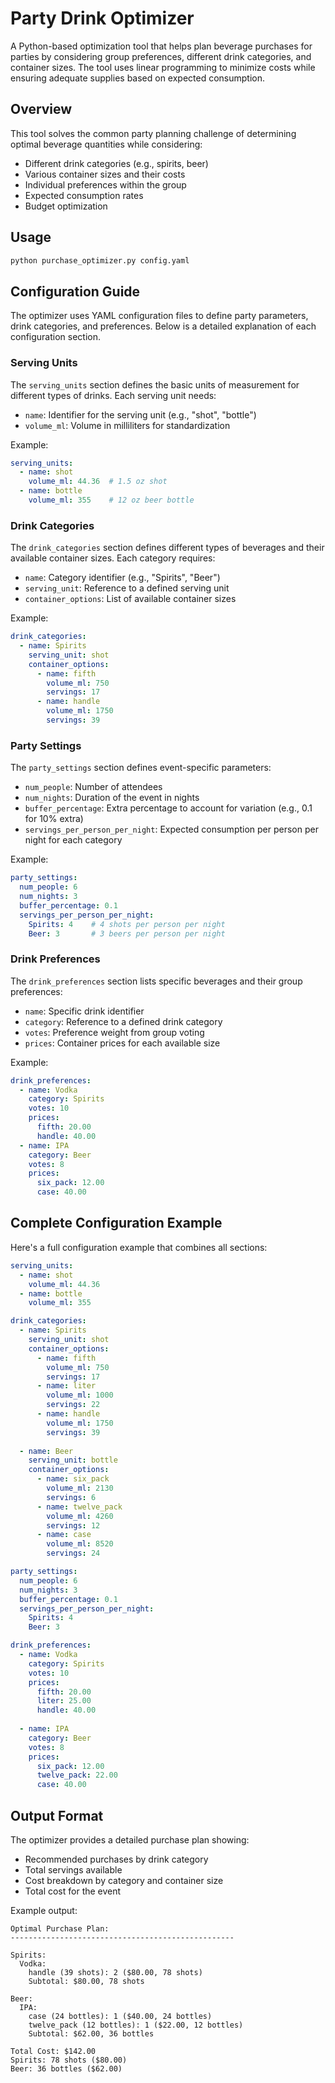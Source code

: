 # Party Drink Optimizer

A Python-based optimization tool that helps plan beverage purchases for parties by considering group preferences, different drink categories, and container sizes. The tool uses linear programming to minimize costs while ensuring adequate supplies based on expected consumption.

## Overview

This tool solves the common party planning challenge of determining optimal beverage quantities while considering:
- Different drink categories (e.g., spirits, beer)
- Various container sizes and their costs
- Individual preferences within the group
- Expected consumption rates
- Budget optimization

## Usage

```bash
python purchase_optimizer.py config.yaml
```

## Configuration Guide

The optimizer uses YAML configuration files to define party parameters, drink categories, and preferences. Below is a detailed explanation of each configuration section.

### Serving Units

The `serving_units` section defines the basic units of measurement for different types of drinks. Each serving unit needs:
- `name`: Identifier for the serving unit (e.g., "shot", "bottle")
- `volume_ml`: Volume in milliliters for standardization

Example:
```yaml
serving_units:
  - name: shot
    volume_ml: 44.36  # 1.5 oz shot
  - name: bottle
    volume_ml: 355    # 12 oz beer bottle
```

### Drink Categories

The `drink_categories` section defines different types of beverages and their available container sizes. Each category requires:
- `name`: Category identifier (e.g., "Spirits", "Beer")
- `serving_unit`: Reference to a defined serving unit
- `container_options`: List of available container sizes

Example:
```yaml
drink_categories:
  - name: Spirits
    serving_unit: shot
    container_options:
      - name: fifth
        volume_ml: 750
        servings: 17
      - name: handle
        volume_ml: 1750
        servings: 39
```

### Party Settings

The `party_settings` section defines event-specific parameters:
- `num_people`: Number of attendees
- `num_nights`: Duration of the event in nights
- `buffer_percentage`: Extra percentage to account for variation (e.g., 0.1 for 10% extra)
- `servings_per_person_per_night`: Expected consumption per person per night for each category

Example:
```yaml
party_settings:
  num_people: 6
  num_nights: 3
  buffer_percentage: 0.1
  servings_per_person_per_night:
    Spirits: 4    # 4 shots per person per night
    Beer: 3       # 3 beers per person per night
```

### Drink Preferences

The `drink_preferences` section lists specific beverages and their group preferences:
- `name`: Specific drink identifier
- `category`: Reference to a defined drink category
- `votes`: Preference weight from group voting
- `prices`: Container prices for each available size

Example:
```yaml
drink_preferences:
  - name: Vodka
    category: Spirits
    votes: 10
    prices:
      fifth: 20.00
      handle: 40.00
  - name: IPA
    category: Beer
    votes: 8
    prices:
      six_pack: 12.00
      case: 40.00
```

## Complete Configuration Example

Here's a full configuration example that combines all sections:

```yaml
serving_units:
  - name: shot
    volume_ml: 44.36
  - name: bottle
    volume_ml: 355

drink_categories:
  - name: Spirits
    serving_unit: shot
    container_options:
      - name: fifth
        volume_ml: 750
        servings: 17
      - name: liter
        volume_ml: 1000
        servings: 22
      - name: handle
        volume_ml: 1750
        servings: 39
  
  - name: Beer
    serving_unit: bottle
    container_options:
      - name: six_pack
        volume_ml: 2130
        servings: 6
      - name: twelve_pack
        volume_ml: 4260
        servings: 12
      - name: case
        volume_ml: 8520
        servings: 24

party_settings:
  num_people: 6
  num_nights: 3
  buffer_percentage: 0.1
  servings_per_person_per_night:
    Spirits: 4
    Beer: 3

drink_preferences:
  - name: Vodka
    category: Spirits
    votes: 10
    prices:
      fifth: 20.00
      liter: 25.00
      handle: 40.00
  
  - name: IPA
    category: Beer
    votes: 8
    prices:
      six_pack: 12.00
      twelve_pack: 22.00
      case: 40.00
```

## Output Format

The optimizer provides a detailed purchase plan showing:
- Recommended purchases by drink category
- Total servings available
- Cost breakdown by category and container size
- Total cost for the event

Example output:
```
Optimal Purchase Plan:
--------------------------------------------------

Spirits:
  Vodka:
    handle (39 shots): 2 ($80.00, 78 shots)
    Subtotal: $80.00, 78 shots

Beer:
  IPA:
    case (24 bottles): 1 ($40.00, 24 bottles)
    twelve_pack (12 bottles): 1 ($22.00, 12 bottles)
    Subtotal: $62.00, 36 bottles

Total Cost: $142.00
Spirits: 78 shots ($80.00)
Beer: 36 bottles ($62.00)
```
